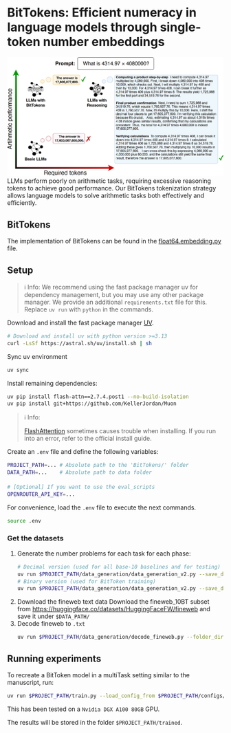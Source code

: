# BitTokens: Efficient numeracy in language models through single-token number embeddings

![Figure 1](/images/fig1.png)
LLMs perform poorly on arithmetic tasks, requiring excessive reasoning tokens to achieve good performance. Our BitTokens tokenization strategy allows language models to solve arithmetic tasks both effectively and efficiently.

## BitTokens
The implementation of BitTokens can be found in the [float64.embedding.py](networks/number_embedding_modules/float64_embedding.py) file.


## Setup
> ℹ️ Info:
> We recommend using the fast package manager uv for dependency management, but you may use any other package manager. We provide an additional `requirements.txt` file for this. Replace `uv run` with `python` in the commands.

Download and install the fast package manager [UV](https://docs.astral.sh/uv/#highlights). 
```sh
# Download and install uv with python version >=3.13
curl -LsSf https://astral.sh/uv/install.sh | sh
```
Sync uv environment
```sh
uv sync
```
Install remaining dependencies:
```sh
uv pip install flash-attn==2.7.4.post1 --no-build-isolation
uv pip install git+https://github.com/KellerJordan/Muon
```
> ℹ️ Info:
> 
> [FlashAttention](https://github.com/Dao-AILab/flash-attention?tab=readme-ov-file#installation-and-features) sometimes causes trouble when installing. If you run into an error, refer to the official install guide.


Create an `.env` file and define the following variables:
```sh
PROJECT_PATH=... # Absolute path to the 'BitTokens/' folder
DATA_PATH=...    # Absolute path to data folder

# [Optional] If you want to use the eval_scripts
OPENROUTER_API_KEY=...
```

For convenience, load the `.env` file to execute the next commands.
```sh
source .env
```

### Get the datasets
1. Generate the number problems for each task for each phase:
    ```sh
    # Decimal version (used for all base-10 baselines and for testing)
    uv run $PROJECT_PATH/data_generation/data_generation_v2.py --save_dir $DATA_PATH
    # Binary version (used for BitToken training)
    uv run $PROJECT_PATH/data_generation/data_generation_v2.py --save_dir $DATA_PATH --significant_digits_distribution binary_uniform
    ```
2. Download the fineweb text data
    Download the fineweb_10BT subset from https://huggingface.co/datasets/HuggingFaceFW/fineweb and save it under `$DATA_PATH/`
3. Decode fineweb to `.txt`
    ```sh
    uv run $PROJECT_PATH/data_generation/decode_fineweb.py --folder_dir $DATA_PATH/sample/10BT/ --save_path $DATA_PATH/
    ```


## Running experiments
To recreate a BitToken model in a multiTask setting similar to the manuscript, run:
```sh
uv run $PROJECT_PATH/train.py --load_config_from $PROJECT_PATH/configs/config_fe_multiTask.py --tqdm --verbose --deterministic --seed 999
```
This has been tested on a `Nvidia DGX A100 80GB` GPU.

The results will be stored in the folder `$PROJECT_PATH/trained`.